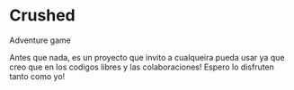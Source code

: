 # Crushed
Adventure game 

Antes que nada, es un proyecto que invito a cualqueira pueda usar ya que creo que en los codigos libres y las colaboraciones! Espero lo disfruten tanto como yo!
